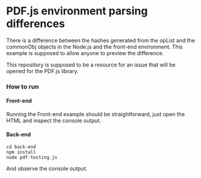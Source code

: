 # PDF.js environment parsing differences

There is a difference between the hashes generated from the opList and the commonObj objects in the Node.js and the front-end environment.
This example is supposed to allow anyone to preview the difference.

This repository is supposed to be a resource for an issue that will be opened for the PDF.js library.

### How to run

#### Front-end
Running the Front-end example should be straightforward, just open the HTML and inspect the console output.

#### Back-end
```
cd back-end
npm install
node pdf-testing.js
```

And observe the console output.
